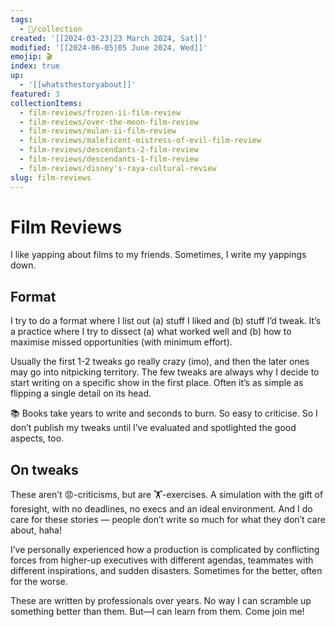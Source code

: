 ```yaml
---
tags:
  - 📂/collection
created: '[[2024-03-23|23 March 2024, Sat]]'
modified: '[[2024-06-05|05 June 2024, Wed]]'
emojip: 🎬
index: true
up:
  - '[[whatsthestoryabout]]'
featured: 3
collectionItems:
  - film-reviews/frozen-ii-film-review
  - film-reviews/over-the-moon-film-review
  - film-reviews/mulan-ii-film-review
  - film-reviews/maleficent-mistress-of-evil-film-review
  - film-reviews/descendants-2-film-review
  - film-reviews/descendants-1-film-review
  - film-reviews/disney's-raya-cultural-review
slug: film-reviews
---
```

# Film Reviews

I like yapping about films to my friends. Sometimes, I write my yappings down.

## Format

I try to do a format where I list out (a) stuff I liked and (b) stuff I’d tweak. It’s a practice where I try to dissect (a) what worked well and (b) how to maximise missed opportunities (with minimum effort).

Usually the first 1-2 tweaks go really crazy (imo), and then the later ones may go into nitpicking territory. The few tweaks are always why I decide to start writing on a specific show in the first place. Often it’s as simple as flipping a single detail on its head.

📚 Books take years to write and seconds to burn. So easy to criticise. So I don’t publish my tweaks until I’ve evaluated and spotlighted the good aspects, too.

## On tweaks

These aren’t 😡-criticisms, but are 🏋️-exercises. A simulation with the gift of foresight, with no deadlines, no execs and an ideal environment. And I do care for these stories — people don’t write so much for what they don’t care about, haha!

I’ve personally experienced how a production is complicated by conflicting forces from higher-up executives with different agendas, teammates with different inspirations, and sudden disasters. Sometimes for the better, often for the worse.

These are written by professionals over years. No way I can scramble up something better than them. But—I can learn from them. Come join me!
